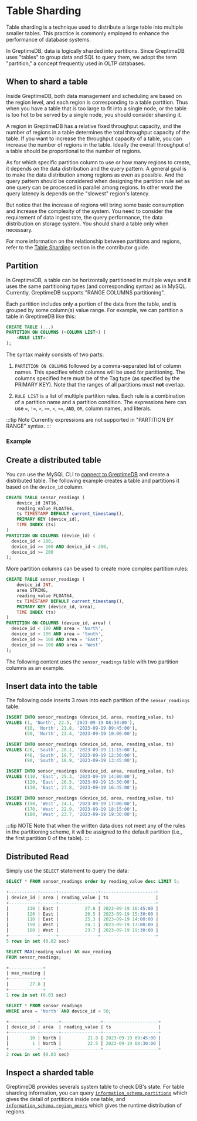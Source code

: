 # Table Sharding

Table sharding is a technique used to distribute a large table into multiple smaller tables.
This practice is commonly employed to enhance the performance of database systems.

In GreptimeDB, data is logically sharded into partitions.
Since GreptimeDB uses "tables" to group data and SQL to query them,
we adopt the term "partition," a concept frequently used in OLTP databases.

## When to shard a table

Inside GreptimeDB, both data management and scheduling are based on the region level,
and each region is corresponding to a table partition.
Thus when you have a table that is too large to fit into a single node,
or the table is too hot to be served by a single node,
you should consider sharding it.

A region in GreptimeDB has a relative fixed throughput capacity,
and the number of regions in a table determines the total throughput capacity of the table.
If you want to increase the throughput capacity of a table,
you can increase the number of regions in the table.
Ideally the overall throughput of a table should be proportional to the number of regions.

As for which specific partition column to use or how many regions to create,
it depends on the data distribution and the query pattern.
A general goal is to make the data distribution among regions as even as possible.
And the query pattern should be considered when designing the partition rule set as one query can be processed in parallel among regions.
In other word the query latency is depends on the "slowest" region's latency.

But notice that the increase of regions will bring some basic consumption and increase the complexity of the system.
You need to consider the requirement of data ingest rate, the query performance,
the data distribution on storage system.
You should shard a table only when necessary.

For more information on the relationship between partitions and regions, refer to the [Table Sharding](/contributor-guide/frontend/table-sharding.md) section in the contributor guide.

## Partition

In GreptimeDB, a table can be horizontally partitioned in multiple ways and it uses the same
partitioning types (and corresponding syntax) as in MySQL. Currently, GreptimeDB supports "RANGE COLUMNS partitioning".

Each partition includes only a portion of the data from the table, and is
grouped by some column(s) value range. For example, we can partition a table in GreptimeDB like
this:

```sql
CREATE TABLE (...)
PARTITION ON COLUMNS (<COLUMN LIST>) (
    <RULE LIST>
);
```

The syntax mainly consists of two parts:

1. `PARTITION ON COLUMNS` followed by a comma-separated list of column names. This specifies which columns will be used for partitioning. The columns specified here must be of the Tag type (as specified by the PRIMARY KEY). Note that the ranges of all partitions must **not** overlap.

2. `RULE LIST` is a list of multiple partition rules. Each rule is a combination of a partition name and a partition condition. The expressions here can use `=`, `!=`, `>`, `>=`, `<`, `<=`, `AND`, `OR`, column names, and literals.

:::tip Note
Currently expressions are not supported in "PARTITION BY RANGE" syntax.
:::

### Example

## Create a distributed table

You can use the MySQL CLI to [connect to GreptimeDB](/user-guide/protocols/mysql.md) and create a distributed table.
The following example creates a table and partitions it based on the `device_id` column.

```SQL
CREATE TABLE sensor_readings (
    device_id INT16,
    reading_value FLOAT64,
    ts TIMESTAMP DEFAULT current_timestamp(),
    PRIMARY KEY (device_id),
    TIME INDEX (ts)
)
PARTITION ON COLUMNS (device_id) (
  device_id < 100,
  device_id >= 100 AND device_id < 200,
  device_id >= 200
);
```

More partition columns can be used to create more complex partition rules:

```sql
CREATE TABLE sensor_readings (
    device_id INT,
    area STRING,
    reading_value FLOAT64,
    ts TIMESTAMP DEFAULT current_timestamp(),
    PRIMARY KEY (device_id, area),
    TIME INDEX (ts)
)
PARTITION ON COLUMNS (device_id, area) (
  device_id < 100 AND area = 'North',
  device_id < 100 AND area = 'South',
  device_id >= 100 AND area = 'East',
  device_id >= 100 AND area = 'West'
);
```

The following content uses the `sensor_readings` table with two partition columns as an example.

## Insert data into the table

The following code inserts 3 rows into each partition of the `sensor_readings` table.

```sql
INSERT INTO sensor_readings (device_id, area, reading_value, ts) 
VALUES (1, 'North', 22.5, '2023-09-19 08:30:00'),
       (10, 'North', 21.8, '2023-09-19 09:45:00'),
       (50, 'North', 23.4, '2023-09-19 10:00:00');

INSERT INTO sensor_readings (device_id, area, reading_value, ts) 
VALUES (20, 'South', 20.1, '2023-09-19 11:15:00'),
       (40, 'South', 19.7, '2023-09-19 12:30:00'),
       (90, 'South', 18.9, '2023-09-19 13:45:00');

INSERT INTO sensor_readings (device_id, area, reading_value, ts) 
VALUES (110, 'East', 25.3, '2023-09-19 14:00:00'),
       (120, 'East', 26.5, '2023-09-19 15:30:00'),
       (130, 'East', 27.8, '2023-09-19 16:45:00');

INSERT INTO sensor_readings (device_id, area, reading_value, ts) 
VALUES (150, 'West', 24.1, '2023-09-19 17:00:00'),
       (170, 'West', 22.9, '2023-09-19 18:15:00'),
       (180, 'West', 23.7, '2023-09-19 19:30:00');
```

:::tip NOTE
Note that when the written data does not meet any of the rules in the partitioning scheme, it will be assigned to the default partition (i.e., the first partition 0 of the table).
:::

## Distributed Read

Simply use the `SELECT` statement to query the data:

```sql
SELECT * FROM sensor_readings order by reading_value desc LIMIT 5;
```

```sql
+-----------+------+---------------+---------------------+
| device_id | area | reading_value | ts                  |
+-----------+------+---------------+---------------------+
|       130 | East |          27.8 | 2023-09-19 16:45:00 |
|       120 | East |          26.5 | 2023-09-19 15:30:00 |
|       110 | East |          25.3 | 2023-09-19 14:00:00 |
|       150 | West |          24.1 | 2023-09-19 17:00:00 |
|       180 | West |          23.7 | 2023-09-19 19:30:00 |
+-----------+------+---------------+---------------------+
5 rows in set (0.02 sec)
```

```sql
SELECT MAX(reading_value) AS max_reading 
FROM sensor_readings;
```

```sql
+-------------+
| max_reading |
+-------------+
|        27.8 |
+-------------+
1 row in set (0.03 sec)
```

```sql
SELECT * FROM sensor_readings 
WHERE area = 'North' AND device_id < 50;
```

```sql
+-----------+-------+---------------+---------------------+
| device_id | area  | reading_value | ts                  |
+-----------+-------+---------------+---------------------+
|        10 | North |          21.8 | 2023-09-19 09:45:00 |
|         1 | North |          22.5 | 2023-09-19 08:30:00 |
+-----------+-------+---------------+---------------------+
2 rows in set (0.03 sec)
```

## Inspect a sharded table

GreptimeDB provides severals system table to check DB's state. For table sharding information, you can query [`information_schema.partitions`](/reference/sql/information-schema/partitions.md) which gives the detail of partitions inside one table, and [`information_schema.region_peers`](/reference/sql/information-schema/region-peers.md) which gives the runtime distribution of regions.

